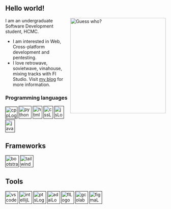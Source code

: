 ## Hello world!


<img align="right" width=300px alt="Guess who?" src="https://pixeldoomers.club/static/media/logo.c6c37d0d.png" />

I am an undergraduate Software Development student, HCMC.

- I am interested in Web, Cross-platform development and pentesting.
- I love retrowave, sovietwave, vinahouse, mixing tracks with Fl Studio.
Visit [my blog](https://huynhkhaphi.blogspot.com) for more information.
 
### Programming languages

[<img src="https://i.ibb.co/J5xSyJM/cpp.png" alt="cppLogo" width="38" height="38"/>]()
[<img src="https://upload.wikimedia.org/wikipedia/commons/thumb/c/c3/Python-logo-notext.svg/1200px-Python-logo-notext.svg.png" alt="pythonLogo" width="40" height="40"/>]()
[<img src="https://upload.wikimedia.org/wikipedia/commons/thumb/8/80/HTML5_logo_resized.svg/1200px-HTML5_logo_resized.svg.png" alt="htmlLogo" width="30" height="40"/>]()
[<img src="https://upload.wikimedia.org/wikipedia/commons/thumb/d/d5/CSS3_logo_and_wordmark.svg/1200px-CSS3_logo_and_wordmark.svg.png" alt="cssLogo" width="30" height="40"/>]()
[<img src="https://upload.wikimedia.org/wikipedia/commons/6/6a/JavaScript-logo.png" alt="jsLogo" width="30" height="40"/>]()
[<img src="https://i.ibb.co/DktHZ6b/Java-programming-language-logo-svg.png" alt="javaLogo" width="30" height="40"/>]()

## Frameworks

[<img src="https://upload.wikimedia.org/wikipedia/commons/thumb/b/b2/Bootstrap_logo.svg/1200px-Bootstrap_logo.svg.png" alt="bootstrapLogo" width="42" height="38"/>]()
[<img src="https://upload.wikimedia.org/wikipedia/commons/thumb/d/d5/Tailwind_CSS_Logo.svg/2048px-Tailwind_CSS_Logo.svg.png" alt="tailwindLogo" width="42" height="38"/>]()

## Tools

[<img src="https://upload.wikimedia.org/wikipedia/commons/thumb/9/9a/Visual_Studio_Code_1.35_icon.svg/2048px-Visual_Studio_Code_1.35_icon.svg.png" alt="vscodeLogo" width="40" height="40"/>]()
[<img src="https://upload.wikimedia.org/wikipedia/commons/thumb/9/9c/IntelliJ_IDEA_Icon.svg/1024px-IntelliJ_IDEA_Icon.svg.png" alt="intellijLogo" width="40" height="40"/>]()
[<img src="https://upload.wikimedia.org/wikipedia/commons/thumb/9/92/Adobe_Photoshop_CS6_icon.svg/1041px-Adobe_Photoshop_CS6_icon.svg.png" alt="ptsLogo" width="40" height="40"/>]()
[<img src="https://upload.wikimedia.org/wikipedia/commons/thumb/f/fb/Adobe_Illustrator_CC_icon.svg/768px-Adobe_Illustrator_CC_icon.svg.png?20210729021608" alt="adaiLogo" width="40" height="40"/>]()
[<img src="https://i.pinimg.com/originals/ea/5b/58/ea5b5879e70251a8213ee454444b3e3c.png" alt="flLogo" width="40" height="40"/>]()
[<img src="https://colab.research.google.com/img/colab_favicon_256px.png" alt="gcolabLogo" width="40" height="40"/>]()
[<img src="https://i.ibb.co/MZ6Gwyt/figmaEx.png" alt="figmaLogo" width="40" height="40"/>]()

